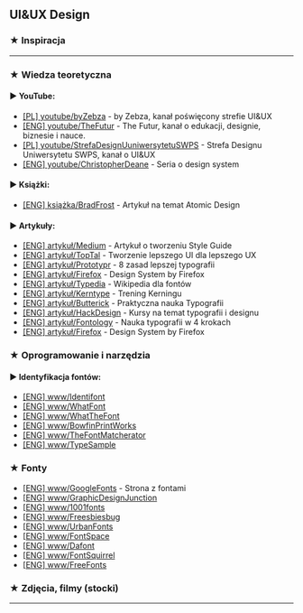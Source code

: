 ## UI&UX Design


### ★ Inspiracja
- --

### ★ Wiedza teoretyczna
#### ▶ YouTube:
- [[PL] youtube/byZebza](https://www.youtube.com/channel/UCZSXad7GZV9MK7zGBkCiivw?fbclid=IwAR0dYWW8i5r8VTqaCvEL5-9ks7zIXX9EHKFmsWkkrHeJ6q_srocxlL5MZ0k) - by Zebza, kanał poświęcony strefie UI&UX
- [[ENG] youtube/TheFutur](https://www.youtube.com/channel/UC-b3c7kxa5vU-bnmaROgvog?fbclid=IwAR3RKq_9cd-ep2_keuzWUs5nrVP3d-HxmYOUGGIfvW6pAMjpqI8V6wu_sXo) - The Futur, kanał o edukacji, designie, biznesie i nauce.
- [[PL] youtube/StrefaDesignUuniwersytetuSWPS](https://www.youtube.com/channel/UCL-AjsRT81k_DMtJztRtXVA?fbclid=IwAR3jGJ7RVf7nBNuiz3b0tiH-rEHayg2gPRA-7hAe5QtXI8sr62hw8C18Tao) - Strefa Designu Uniwersytetu SWPS, kanał o UI&UX
- [[ENG] youtube/ChristopherDeane](https://www.youtube.com/watch?v=o6OgIkEjaJI&list=PLuGpMawKEhfaicYZHb4VME-IoLtg8gtew&index=1) - Seria o design system

#### ▶ Książki:
- [[ENG] książka/BradFrost](http://atomicdesign.bradfrost.com/) - Artykuł na temat Atomic Design

#### ▶ Artykuły:
- [[ENG] artykuł/Medium](https://medium.muz.li/how-to-build-design-systems-3431560f51fb) - Artykuł o tworzeniu Style Guide
- [[ENG] artykuł/TopTal](https://www.toptal.com/designers/ui/ui-styleguide-better-ux) - Tworzenie lepszego UI dla lepszego UX
- [[ENG] artykuł/Prototypr](https://blog.prototypr.io/8-rules-for-perfect-typography-in-ui-21b37f6f23ce) - 8 zasad lepszej typografii
- [[ENG] artykuł/Firefox](https://design.firefox.com/photon/) - Design System by Firefox
- [[ENG] artykuł/Typedia](http://typedia.com/) - Wikipedia dla fontów
- [[ENG] artykuł/Kerntype](https://type.method.ac/) - Trening Kerningu
- [[ENG] artykuł/Butterick](http://practicaltypography.com/) - Praktyczna nauka Typografii
- [[ENG] artykuł/HackDesign](https://hackdesign.org/lessons#typography) - Kursy na temat typografii i designu
- [[ENG] artykuł/Fontology](https://www.fonts.com/content/learning/fontology) - Nauka typografii w 4 krokach
- [[ENG] artykuł/Firefox](www) - Design System by Firefox

### ★ Oprogramowanie i narzędzia
#### ▶ Identyfikacja fontów:
- [[ENG] www/Identifont](http://www.identifont.com/)
- [[ENG] www/WhatFont](http://www.chengyinliu.com/whatfont.html)
- [[ENG] www/WhatTheFont](https://www.myfonts.com/WhatTheFont/)
- [[ENG] www/BowfinPrintWorks](http://www.bowfinprintworks.com/SerifGuide/serifsearch.php)
- [[ENG] www/TheFontMatcherator](https://www.fontspring.com/matcherator)
- [[ENG] www/TypeSample](https://www.typesample.com/
)
### ★ Fonty
- [[ENG] www/GoogleFonts](https://fonts.google.com/) - Strona z fontami
- [[ENG] www/GraphicDesignJunction](http://graphicdesignjunction.com/2017/03/fresh-free-fonts-19-fonts/)
- [[ENG] www/1001fonts](https://www.1001fonts.com/)
- [[ENG] www/Freesbiesbug](https://freebiesbug.com/free-fonts/)
- [[ENG] www/UrbanFonts](https://www.urbanfonts.com/)
- [[ENG] www/FontSpace](https://www.fontspace.com/)
- [[ENG] www/Dafont](https://www.dafont.com/)
- [[ENG] www/FontSquirrel](https://www.fontsquirrel.com/)
- [[ENG] www/FreeFonts](http://www.free-fonts-download.com/)

### ★ Zdjęcia, filmy (stocki)
- --
